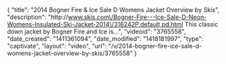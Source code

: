 {
    "title": "2014 Bogner Fire & Ice Sale D Womens Jacket Overview by Skis",
    "description": "http:\/\/www.skis.com\/Bogner-Fire---Ice-Sale-D-Neon-Womens-Insulated-Ski-Jacket-2014\/316242P,default,pd.html This classic down jacket by Bogner Fire and Ice is...",
    "videoid": "3765558",
    "date_created": "1411361094",
    "date_modified": "1418181997",
    "type": "captivate",
    "layout": "video",
    "url": "\/v\/2014-bogner-fire-ice-sale-d-womens-jacket-overview-by-skis\/3765558"
}